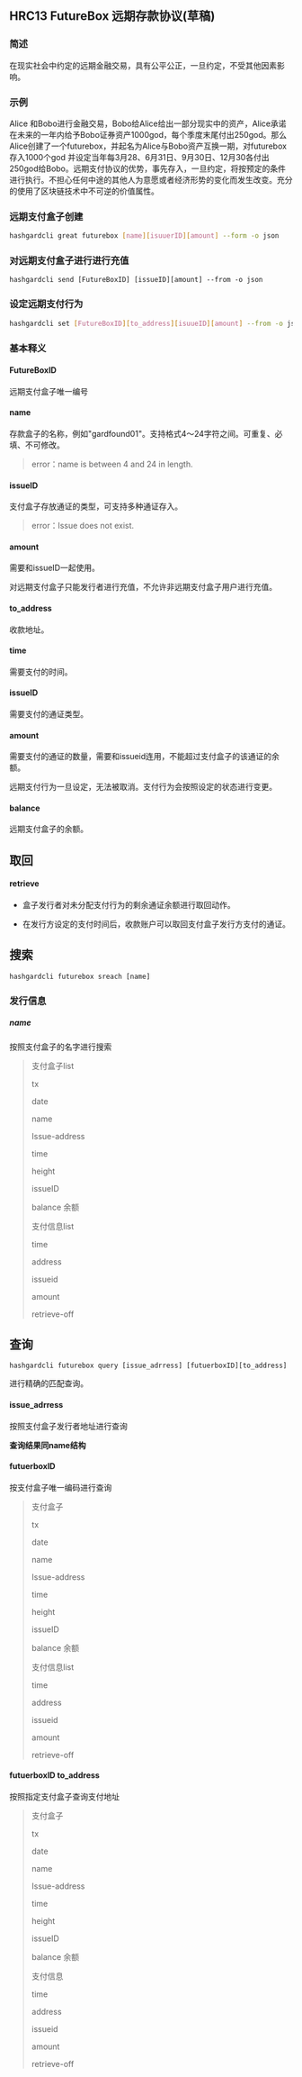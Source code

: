 ## HRC13 FutureBox 远期存款协议(草稿)

### 简述

在现实社会中约定的远期金融交易，具有公平公正，一旦约定，不受其他因素影响。

### 示例

Alice 和Bobo进行金融交易，Bobo给Alice给出一部分现实中的资产，Alice承诺在未来的一年内给予Bobo证券资产1000god，每个季度末尾付出250god。那么Alice创建了一个futurebox，并起名为Alice与Bobo资产互换一期，对futurebox存入1000个god 并设定当年每3月28、6月31日、9月30日、12月30各付出250god给Bobo。远期支付协议的优势，事先存入，一旦约定，将按预定的条件进行执行。不担心任何中途的其他人为意愿或者经济形势的变化而发生改变。充分的使用了区块链技术中不可逆的价值属性。



### 远期支付盒子创建

```bash
hashgardcli great futurebox [name][isuuerID][amount] --form -o json
```

### 对远期支付盒子进行进行充值

```
hashgardcli send [FutureBoxID] [issueID][amount] --from -o json
```

### 设定远期支付行为

```bash
hashgardcli set [FutureBoxID][to_address][isuueID][amount] --from -o json
```



### 基本释义

#### FutureBoxID

远期支付盒子唯一编号

#### name

存款盒子的名称，例如"gardfound01"。支持格式4～24字符之间。可重复、必填、不可修改。

> error：name  is between 4 and 24 in length.

#### issueID

支付盒子存放通证的类型，可支持多种通证存入。

> error：Issue does not exist.

#### amount

需要和issueID一起使用。

对远期支付盒子只能发行者进行充值，不允许非远期支付盒子用户进行充值。

#### to_address

收款地址。

#### time

需要支付的时间。

#### issueID

需要支付的通证类型。

#### amount

需要支付的通证的数量，需要和issueid连用，不能超过支付盒子的该通证的余额。

远期支付行为一旦设定，无法被取消。支付行为会按照设定的状态进行变更。

####  balance

远期支付盒子的余额。



 ## 取回

#### retrieve

- 盒子发行者对未分配支付行为的剩余通证余额进行取回动作。

- 在发行方设定的支付时间后，收款账户可以取回支付盒子发行方支付的通证。



 ## 搜索

```
hashgardcli futurebox sreach [name]
```



### 发行信息

##### name

按照支付盒子的名字进行搜索

> 支付盒子list
>
> tx
>
> date
>
> name
>
> Issue-address
>
> time
>
> height
>
> issueID
>
> balance 余额 
>
> 支付信息list
>
> time
>
> address
>
> issueid
>
> amount
>
> retrieve-off 



## 查询



```
hashgardcli futurebox query [issue_adrress] [futuerboxID][to_address]
```

进行精确的匹配查询。



#### issue_adrress

按照支付盒子发行者地址进行查询

**查询结果同name结构**



#### futuerboxID

按支付盒子唯一编码进行查询

> 支付盒子
>
> tx
>
> date
>
> name
>
> Issue-address
>
> time
>
> height
>
> issueID
>
> balance 余额 
>
> 支付信息list
>
> time
>
> address
>
> issueid
>
> amount
>
> retrieve-off 



#### futuerboxID to_address

按照指定支付盒子查询支付地址

>支付盒子
>
>tx
>
>date
>
>name
>
>Issue-address
>
>time
>
>height
>
>issueID
>
>balance 余额 
>
>支付信息
>
>time
>
>address
>
>issueid
>
>amount
>
>retrieve-off 